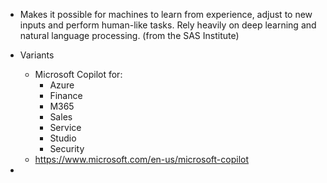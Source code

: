 - Makes it possible for machines to learn from experience, adjust to new inputs and perform human-like tasks. Rely heavily on deep learning and natural language processing. (from the SAS Institute) 


- Variants
	- Microsoft Copilot for:
		- Azure
		- Finance
		- M365
		- Sales
		- Service
		- Studio
		- Security
	- https://www.microsoft.com/en-us/microsoft-copilot
- 